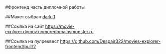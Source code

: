 #Фронтенд часть дипломной работы

##Макет выбран [dark-1](https://www.figma.com/file/6FMWkB94wE7KTkcCgUXtnC/%D0%94%D0%B8%D0%BF%D0%BB%D0%BE%D0%BC%D0%BD%D1%8B%D0%B9-%D0%BF%D1%80%D0%BE%D0%B5%D0%BA%D1%82?type=design&node-id=1%3A6015&mode=design&t=6ADavlg6zspU7sNU-1)

##Ссылка на сайт https://movie-explorer.dymov.nomoredomainsmonster.ru

##Ссылка на пулреквест https://github.com/Despair322/movies-explorer-frontend/pull/2